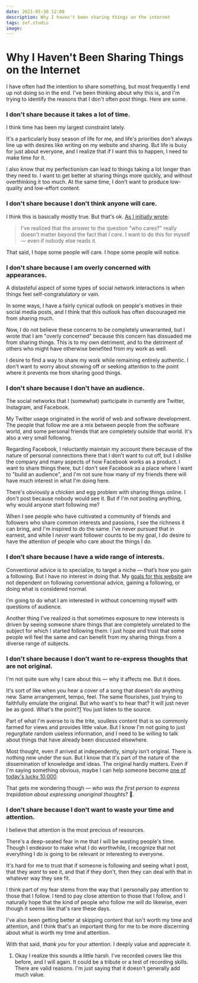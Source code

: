 ```yaml
---
date: 2021-05-30 12:00
description: Why I haven't been sharing things on the internet
tags: zef.studio
image:
---
```


# Why I Haven't Been Sharing Things on the Internet

I have often had the intention to share something, but most frequently I end up
not doing so in the end. I've been thinking about why this is, and I'm trying to
identify the reasons that I don't often post things. Here are some.


### I don't share because it takes a lot of time.

I think time has been my largest constraint lately.

It's a particularly busy season of life for me, and life's priorities don't
always line up with desires like writing on my website and sharing. But life is
busy for just about everyone, and I realize that if I want this to happen, I
need to make time for it.

I also know that my perfectionism can lead to things taking a lot longer than
they need to. I want to get better at sharing things more quickly, and without
overthinking it too much. At the same time, I don't want to produce low-quality
and low-effort content.


### I don't share because I don't think anyone will care.

I think this is basically mostly true. But that's ok. [As I initially wrote](/journal/zef-studio):

> I've realized that the answer to the question "who cares?" really doesn't matter
> beyond the fact that _I care_. I want to do this for myself — even if nobody
> else reads it.

That said, I hope some people will care. I hope some people will notice.


### I don't share because I am overly concerned with appearances.

A distasteful aspect of some types of social network interactions is when things
feel self-congratulatory or vain.

In some ways, I have a fairly cynical outlook on people's motives in their
social media posts, and I think that this outlook has often discouraged me from
sharing much.

Now, I do not believe these concerns to be completely unwarranted, but I wrote
that I am "overly concerned" because this concern has dissuaded me from sharing
things. This is to my own detriment, and to the detriment of others who might
have otherwise benefited from my work as well.

I desire to find a way to share my work while remaining entirely authentic. I
don't want to worry about showing off or seeking attention to the point where it
prevents me from sharing good things.


### I don't share because I don't have an audience.

The social networks that I (somewhat) participate in currently are Twitter,
Instagram, and Facebook.

My Twitter usage originated in the world of web and software development. The
people that follow me are a mix between people from the software world, and some
personal friends that are completely outside that world. It's also a very small
following.

Regarding Facebook, I reluctantly maintain my account there because of the
nature of personal connections there that I don't want to cut off, but I dislike
the company and many aspects of how Facebook works as a product. I want to share
things there, but I don't see Facebook as a place where I want to "build an
audience", and I'm not sure how many of my friends there will have much interest
in what I'm doing here.

There's obviously a chicken and egg problem with sharing things online. I don't
post because nobody would see it. But if I'm not posting anything, why would
anyone start following me?

When I see people who have cultivated a community of friends and followers
who share common interests and passions, I see the richness it can bring, and
I'm inspired to do the same. I've never pursued that in earnest, and while I
_never_ want follower counts to be my goal, I do desire to have the attention of
people who care about the things I do.


### I don’t share because I have a wide range of interests.

Conventional advice is to specialize, to target a niche — that’s how you gain a
following. But I have no interest in doing that. My [goals for this website](/journal/what-i-want-from-this-site)
are not dependent on following conventional advice, gaining a following, or
doing what is considered normal.

I’m going to do what I am interested in without concerning myself with
questions of audience.

Another thing I've realized is that sometimes exposure to new interests is
driven by seeing someone share things that are completely unrelated to the
subject for which I started following them. I just hope and trust that some
people will feel the same and can benefit from my sharing things from a diverse
range of subjects.


### I don't share because I don't want to re-express thoughts that are not original.

I'm not quite sure why I care about this — why it affects me. But it does.

It's sort of like when you hear a cover of a song that doesn't do anything new.
Same arrangement, tempo, feel. The same flourishes, just trying to faithfully
emulate the original. But who want's to hear that? It will just never be as
good. What's the point?[1](#footnotes) You just listen to the source.

Part of what I'm averse to is the trite, soulless content that is so commonly
farmed for views and provides little value. But I know I'm not going to just
regurgitate random useless information, and I need to be willing to talk about
things that have already been discussed elsewhere.

Most thought, even if arrived at independently, simply isn't original. There is
nothing new under the sun. But I know that it's part of the nature of the
dissemination of knowledge and ideas. The original hardly matters. Even if I'm
saying something obvious, maybe I can help someone become [one of today's lucky 10,000](https://xkcd.com/1053/).

That gets me wondering though — _who was the first person to express trepidation
about expressing unoriginal thoughts?_ 🤔.


### I don't share because I don't want to waste your time and attention.

I believe that attention is the most precious of resources.

There's a deep-seated fear in me that I will be wasting people's time. Though I
endeavor to make what I do worthwhile, I recognize that not everything I do is
going to be relevant or interesting to everyone.

It's hard for me to trust that if someone is following and seeing what I post,
that they _want_ to see it, and that if they don't, then they can deal with that
in whatever way they see fit.

I think part of my fear stems from the way that I personally pay attention to
those that I follow. I tend to pay close attention to those that I follow, and I
naturally hope that the kind of people who follow me will do likewise, even
though it seems like that's rare these days.

I've also been getting better at skipping content that isn't worth my time and
attention, and I think that's an important thing for me to be more discerning
about what is worth my time and attention.

With that said, _thank you_ for your attention. I deeply value and appreciate
it.


1) Okay I realize this sounds a little harsh. I've recorded covers like this
before, and I will again. It could be a tribute or a test of recording skills.
There are valid reasons. I'm just saying that it doesn't generally add much
value.
